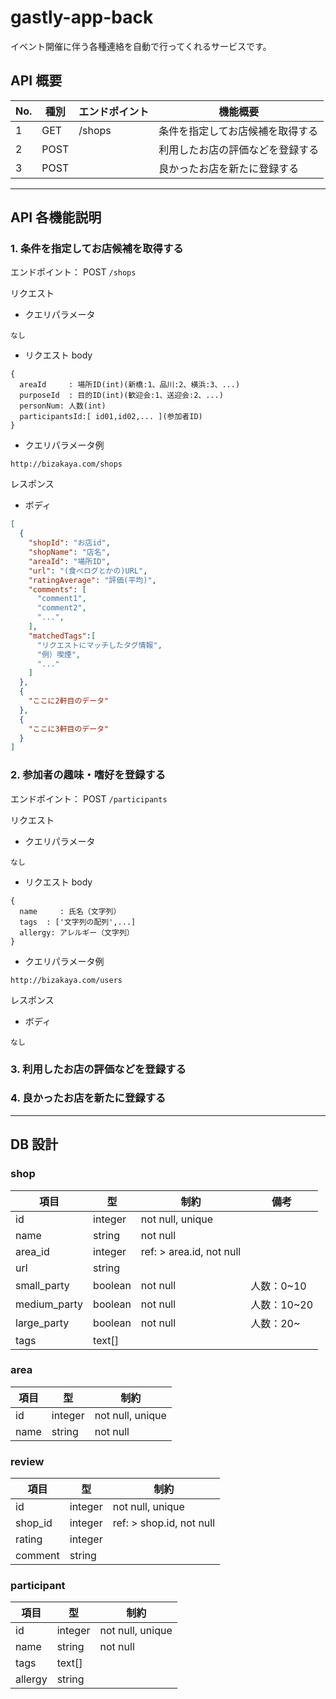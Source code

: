 # gastly-app-back

イベント開催に伴う各種連絡を自動で行ってくれるサービスです。

## API 概要

| No. | 種別 | エンドポイント | 機能概要                         |
| --- | ---- | -------------- | -------------------------------- |
| 1   | GET  | /shops         | 条件を指定してお店候補を取得する |
| 2   | POST |                | 利用したお店の評価などを登録する |
| 3   | POST |                | 良かったお店を新たに登録する     |

---

## API 各機能説明

### 1. 条件を指定してお店候補を取得する

エンドポイント：
POST `/shops`

リクエスト

-   クエリパラメータ

```
なし
```

-   リクエスト body

```
{
  areaId     : 場所ID(int)(新橋:1、品川:2、横浜:3、...)
  purposeId  : 目的ID(int)(歓迎会:1、送迎会:2、...)
  personNum: 人数(int)
  participantsId:[ id01,id02,... ](参加者ID)
}

```

-   クエリパラメータ例

```
http://bizakaya.com/shops
```

レスポンス

-   ボディ

```json
[
  {
    "shopId": "お店id",
    "shopName": "店名",
    "areaId": "場所ID",
    "url": "(食べログとかの)URL",
    "ratingAverage": "評価(平均)",
    "comments": [
      "comment1",
      "comment2",
      "...",
    ],
    "matchedTags":[
      "リクエストにマッチしたタグ情報",
      "例）喫煙",
      "..."
    ]
  },
  {
    "ここに2軒目のデータ"
  },
  {
    "ここに3軒目のデータ"
  }
]
```

### 2. 参加者の趣味・嗜好を登録する

エンドポイント：
POST `/participants`

リクエスト

-   クエリパラメータ

```
なし
```

-   リクエスト body

```
{
  name     : 氏名（文字列）
  tags  : ['文字列の配列',...]
  allergy: アレルギー（文字列）
}

```

-   クエリパラメータ例

```
http://bizakaya.com/users
```

レスポンス

-   ボディ

```
なし
```

### 3. 利用したお店の評価などを登録する

### 4. 良かったお店を新たに登録する

---

## DB 設計

### shop

| 項目         | 型      | 制約                     | 備考        |
| ------------ | ------- | ------------------------ | ----------- |
| id           | integer | not null, unique         |             |
| name         | string  | not null                 |             |
| area_id      | integer | ref: > area.id, not null |             |
| url          | string  |                          |             |
| small_party  | boolean | not null                 | 人数：0~10  |
| medium_party | boolean | not null                 | 人数：10~20 |
| large_party  | boolean | not null                 | 人数：20~   |
| tags         | text[]  |                          |             |

### area

| 項目 | 型      | 制約             |
| ---- | ------- | ---------------- |
| id   | integer | not null, unique |
| name | string  | not null         |

### review

| 項目    | 型      | 制約                     |
| ------- | ------- | ------------------------ |
| id      | integer | not null, unique         |
| shop_id | integer | ref: > shop.id, not null |
| rating  | integer |                          |
| comment | string  |                          |

### participant

| 項目    | 型      | 制約             |
| ------- | ------- | ---------------- |
| id      | integer | not null, unique |
| name    | string  | not null         |
| tags    | text[]  |                  |
| allergy | string  |                  |
